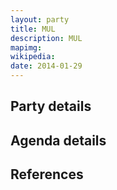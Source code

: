 ```yaml
---
layout: party
title: MUL
description: MUL
mapimg: 
wikipedia: 
date: 2014-01-29
---
```

## Party details


## Agenda details


## References
